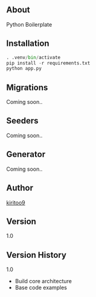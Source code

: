 ## About
Python Boilerplate

## Installation
```python
. .venv/bin/activate
pip install -r requirements.txt
python app.py
```

## Migrations
Coming soon..

## Seeders
Coming soon..

## Generator
Coming soon..

## Author
<a href="https://github.com/kiritoo9">kiritoo9</a>

## Version
1.0

## Version History
1.0
<ul>
    <li>Build core architecture</li>
    <li>Base code examples</li>
</ul>